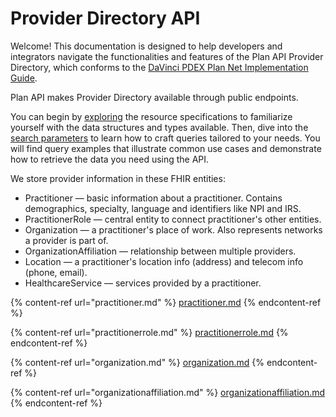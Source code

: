 # Provider Directory API

Welcome! This documentation is designed to help developers and integrators navigate the functionalities and features of the Plan API Provider Directory, which conforms to the [DaVinci PDEX Plan Net Implementation Guide](https://hl7.org/fhir/us/davinci-pdex-plan-net/STU1/profiles.html).

Plan API makes Provider Directory available through public endpoints.

You can begin by [exploring](https://hl7.org/fhir/us/davinci-pdex-plan-net/STU1/profiles.html) the resource specifications to familiarize yourself with the data structures and types available. Then, dive into the [search parameters](../../fhir-api/search-1/) to learn how to craft queries tailored to your needs. You will find query examples that illustrate common use cases and demonstrate how to retrieve the data you need using the API.

We store provider information in these FHIR entities:

* Practitioner — basic information about a practitioner. Contains demographics, specialty, language and identifiers like NPI and IRS.
* PractitionerRole — central entity to connect practitioner's other entities.
* Organization — a practitioner's place of work. Also represents networks a provider is part of.
* OrganizationAffiliation — relationship between multiple providers.
* Location — a practitioner's location info (address) and telecom info (phone, email).
* HealthcareService — services provided by a practitioner.

{% content-ref url="practitioner.md" %}
[practitioner.md](practitioner.md)
{% endcontent-ref %}

{% content-ref url="practitionerrole.md" %}
[practitionerrole.md](practitionerrole.md)
{% endcontent-ref %}

{% content-ref url="organization.md" %}
[organization.md](organization.md)
{% endcontent-ref %}

{% content-ref url="organizationaffiliation.md" %}
[organizationaffiliation.md](organizationaffiliation.md)
{% endcontent-ref %}
